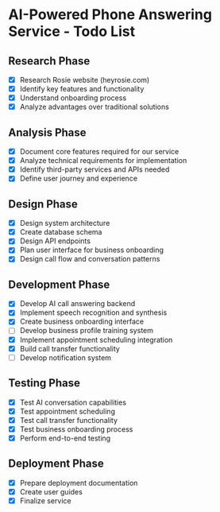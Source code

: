 # AI-Powered Phone Answering Service - Todo List

## Research Phase
- [x] Research Rosie website (heyrosie.com)
- [x] Identify key features and functionality
- [x] Understand onboarding process
- [x] Analyze advantages over traditional solutions

## Analysis Phase
- [x] Document core features required for our service
- [x] Analyze technical requirements for implementation
- [x] Identify third-party services and APIs needed
- [x] Define user journey and experience

## Design Phase
- [x] Design system architecture
- [x] Create database schema
- [x] Design API endpoints
- [x] Plan user interface for business onboarding
- [x] Design call flow and conversation patterns

## Development Phase
- [x] Develop AI call answering backend
- [x] Implement speech recognition and synthesis
- [x] Create business onboarding interface
- [ ] Develop business profile training system
- [x] Implement appointment scheduling integration
- [x] Build call transfer functionality
- [ ] Develop notification system

## Testing Phase
- [x] Test AI conversation capabilities
- [x] Test appointment scheduling
- [x] Test call transfer functionality
- [x] Test business onboarding process
- [x] Perform end-to-end testing

## Deployment Phase
- [x] Prepare deployment documentation
- [x] Create user guides
- [x] Finalize service
